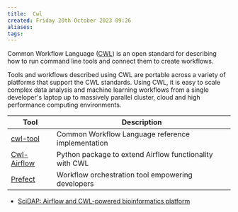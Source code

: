 ```yaml
---
title:  Cwl
created: Friday 20th October 2023 09:26
aliases: 
tags: 
---
```

Common Workflow Language ([CWL](https://www.commonwl.org/)) is an open standard for describing how to run command line tools and connect them to create workflows.

Tools and workflows described using CWL are portable across a variety of platforms that support the CWL standards. Using CWL, it is easy to scale complex data analysis and machine learning workflows from a single developer's laptop up to massively parallel cluster, cloud and high performance computing environments.

| Tool                                                                 | Description                                             |
| -------------------------------------------------------------------- | ------------------------------------------------------- |
| [cwl-tool](https://github.com/common-workflow-language/cwltool)      | Common Workflow Language reference implementation       |
| [Cwl-Airflow](https://github.com/Barski-lab/cwl-airflow/tree/master) | Python package to extend Airflow functionality with CWL |
| [Prefect](https://github.com/PrefectHQ/prefect)                      | Workflow orchestration tool empowering developers       |

- [SciDAP: Airflow and CWL-powered bioinformatics platform](https://airflowsummit.org/sessions/2021/scidap/)
